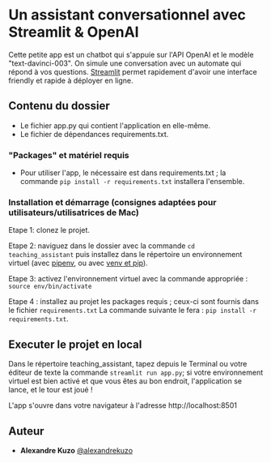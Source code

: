 # Un assistant conversationnel avec Streamlit & OpenAI

Cette petite app est un chatbot qui s'appuie sur l'API OpenAI et le modèle "text-davinci-003". On simule une conversation avec un automate qui répond à vos questions. 
[Streamlit](https://streamlit.io/) permet rapidement d'avoir une interface friendly et rapide à déployer en ligne.

## Contenu du dossier
- Le fichier app.py qui contient l'application en elle-même. 
- Le fichier de dépendances requirements.txt.

### "Packages" et matériel requis

- Pour utiliser l'app, le nécessaire est dans requirements.txt ; la commande ``pip install -r requirements.txt`` installera l'ensemble.

### Installation et démarrage (consignes adaptées pour utilisateurs/utilisatrices de Mac)

Etape 1: clonez le projet.

Etape 2: naviguez dans le dossier avec la commande ``cd teaching_assistant`` puis installez dans le répertoire un environnement virtuel (avec [pipenv](https://docs.python-guide.org/dev/virtualenvs/), ou avec [venv et pip](https://docs.python.org/fr/3/library/venv.html)).

Etape 3: activez l'environnement virtuel avec la commande appropriée : ``source env/bin/activate`` 

Etape 4 : installez au projet les packages requis ; ceux-ci sont fournis dans le fichier ``requirements.txt`` La commande suivante le fera : ``pip install -r requirements.txt``.

## Executer le projet en local

Dans le répertoire teaching_assistant, tapez depuis le Terminal ou votre éditeur de texte la commande ``streamlit run app.py``; si votre environnement virtuel est bien activé et que vous êtes au bon endroit, l'application se lance, et le tour est joué !

L'app s'ouvre dans votre navigateur à l'adresse http://localhost:8501

## Auteur
* **Alexandre Kuzo**  [@alexandrekuzo](https://github.com/AlexandreKuzo)